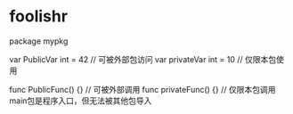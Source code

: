 # foolishr


package mypkg 

var PublicVar int = 42  // 可被外部包访问 
var privateVar int = 10  // 仅限本包使用 

func PublicFunc() {}     // 可被外部调用 
func privateFunc() {}    // 仅限本包调用 
main包是程序入口，但无法被其他包导入